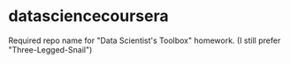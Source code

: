 # datasciencecoursera
Required repo name for "Data Scientist's Toolbox" homework. (I still prefer "Three-Legged-Snail")
